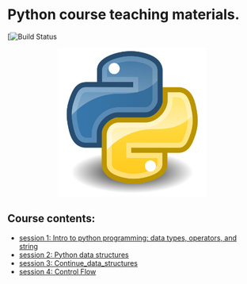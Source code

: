 Python course teaching materials.
=================
[![Build Status](https://img.shields.io/badge/python-3.6%20%7C%203.7%20%7C%203.8%20%7C%203.9-blue)


<p align="center">
  <img src="Python.svg.png" width="300" height="300" />
</p>

## Course contents:
- [session 1: Intro to python programming: data types, operators, and string](https://github.com/IbrahimMansey/py_course_materials/blob/main/1_Intro%20to%20programming%20using%20python.ipynb)
- [session 2: Python data structures](https://github.com/IbrahimMansey/py_course_materials/blob/main/2_Python%20data%20structures.ipynb)
- [session 3: Continue_data_structures](https://github.com/IbrahimMansey/py_course_materials/blob/main/3_Continue_data_structures.ipynb)
- [session 4: Control Flow](https://github.com/IbrahimMansey/py_course_materials/blob/main/4_Control_Flow.ipynb)
